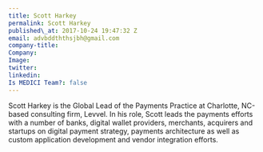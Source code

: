 ```yaml
---
title: Scott Harkey
permalink: Scott Harkey
published\_at: 2017-10-24 19:47:32 Z
email: advbddththsjbh@gmail.com
company-title: 
Company: 
Image: 
twitter: 
linkedin: 
Is MEDICI Team?: false
---
```


Scott Harkey is the Global Lead of the Payments Practice at Charlotte, NC-based consulting firm, Levvel. In his role, Scott leads the payments efforts with a number of banks, digital wallet providers, merchants, acquirers and startups on digital payment strategy, payments architecture as well as custom application development and vendor integration efforts.